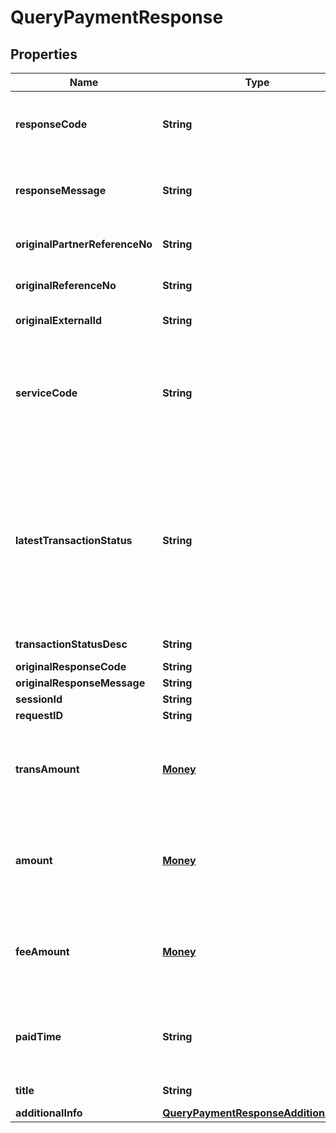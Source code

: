 

# QueryPaymentResponse


## Properties

| Name | Type | Description | Notes |
|------------ | ------------- | ------------- | -------------|
|**responseCode** | **String** | Response code. Refer to https://dashboard.dana.id/api-docs/read/126#HTML-API-QueryPayment-ResponseCodeandMessage |  |
|**responseMessage** | **String** | Response message. Refer to https://dashboard.dana.id/api-docs/read/126#HTML-API-QueryPayment-ResponseCodeandMessage |  |
|**originalPartnerReferenceNo** | **String** | Original transaction identifier on partner system. Present if transaction found |  [optional] |
|**originalReferenceNo** | **String** | Original transaction identifier on DANA system. Present if transaction found |  [optional] |
|**originalExternalId** | **String** | Original external identifier on header message |  [optional] |
|**serviceCode** | **String** | Transaction type indicator is based on the service code of the original transaction request:&lt;br&gt; - IPG Cashier Pay - SNAP: 54&lt;br&gt; - QRIS CPM (Acquirer) - SNAP: 60&lt;br&gt; - QRIS MPM (Acquirer) - SNAP: 47&lt;br&gt; - Payment Gateway: 54&lt;br&gt;  |  |
|**latestTransactionStatus** | **String** | Category code for the status of the transaction. The values include:&lt;br&gt; - 00 &#x3D; Success, the order has been successfully in final state and paid&lt;br&gt; - 01 &#x3D; Initiated, the order has been created, but has not been paid&lt;br&gt; - 02 &#x3D; Paying, the order is in process, not in final state, payment is success&lt;br&gt; - 05 &#x3D; Cancelled, the order has been closed&lt;br&gt; - 07 &#x3D; Not found, the order is not found&lt;br&gt;  |  |
|**transactionStatusDesc** | **String** | Description of transaction status |  [optional] |
|**originalResponseCode** | **String** | Original response code |  [optional] |
|**originalResponseMessage** | **String** | Original response message |  [optional] |
|**sessionId** | **String** | Session identifier |  [optional] |
|**requestID** | **String** | Transaction request identifier |  [optional] |
|**transAmount** | [**Money**](Money.md) | Trans amount. Present if transaction found. Contains two sub-fields:&lt;br&gt; 1. Value: Transaction amount, including the cents&lt;br&gt; 2. Currency: Currency code based on ISO&lt;br&gt;  |  [optional] |
|**amount** | [**Money**](Money.md) | Amount. Present if transaction found. Contains two sub-fields:&lt;br&gt; 1. Value: Transaction amount, including the cents&lt;br&gt; 2. Currency: Currency code based on ISO&lt;br&gt;  |  [optional] |
|**feeAmount** | [**Money**](Money.md) | Fee amount. Present if transaction found. Contains two sub-fields:&lt;br&gt; 1. Value: Transaction amount, including the cents&lt;br&gt; 2. Currency: Currency code based on ISO&lt;br&gt;  |  [optional] |
|**paidTime** | **String** | Transaction paid time, in format YYYY-MM-DDTHH:mm:ss+07:00. Time must be in GMT+7 (Jakarta time). Present if transaction is paid |  [optional] |
|**title** | **String** | Brief description. Present if transaction found |  [optional] |
|**additionalInfo** | [**QueryPaymentResponseAdditionalInfo**](QueryPaymentResponseAdditionalInfo.md) | Additional information |  [optional] |



